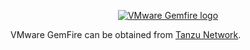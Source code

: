 <div align="center">
    
[![VMware Gemfire logo](https://cspmarketplaceprd.s3.us-west-2.amazonaws.com/943137d7-8955-4f0e-b172-7d4abeb251b7/media-files/logo-vmwt4gf-logo-1626460064701-1.png)](https://docs.vmware.com/en/VMware-Tanzu-GemFire/)

</div>

VMware GemFire can be obtained from [Tanzu Network](https://network.tanzu.vmware.com/products/pivotal-gemfire/).
